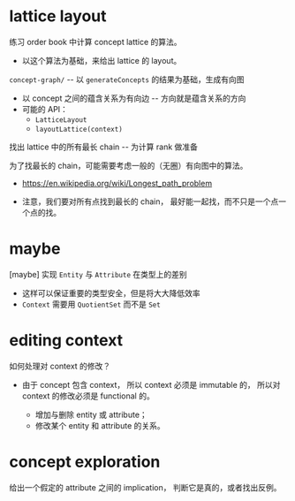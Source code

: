 # lattice layout

练习 order book 中计算 concept lattice 的算法。

- 以这个算法为基础，来给出 lattice 的 layout。

`concept-graph/` -- 以 `generateConcepts` 的结果为基础，生成有向图

- 以 concept 之间的蕴含关系为有向边 -- 方向就是蕴含关系的方向
- 可能的 API：
  - `LatticeLayout`
  - `layoutLattice(context)`

找出 lattice 中的所有最长 chain -- 为计算 rank 做准备

为了找最长的 chain，可能需要考虑一般的（无圈）有向图中的算法。

- https://en.wikipedia.org/wiki/Longest_path_problem

- 注意，我们要对所有点找到最长的 chain，
  最好能一起找，而不只是一个点一个点的找。

# maybe

[maybe] 实现 `Entity` 与 `Attribute` 在类型上的差别

- 这样可以保证重要的类型安全，但是将大大降低效率
- `Context` 需要用 `QuotientSet` 而不是 `Set`

# editing context

如何处理对 context 的修改？

- 由于 concept 包含 context，
  所以 context 必须是 immutable 的，
  所以对 context 的修改必须是 functional 的。

  - 增加与删除 entity 或 attribute；
  - 修改某个 entity 和 attribute 的关系。

# concept exploration

给出一个假定的 attribute 之间的 implication，
判断它是真的，或者找出反例。
